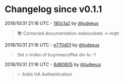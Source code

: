 # Changelog since v0.1.1

2018/10/31 21:16 UTC - [180c1a2](https://github.com/hassio-addons/addon-mqtt/commit/180c1a266614628cf35e161a20fc6fa4bb802945) by [@ludeeus](https://github.com/ludeeus)
> 📚 Corrected documentation websockets -> mqtt 

2018/10/31 21:16 UTC - [e770d01](https://github.com/hassio-addons/addon-mqtt/commit/e770d01332b87d7d2c3ba6f0784ea1fa1bafa289) by [@ludeeus](https://github.com/ludeeus)
> Set z-index of buymeacoffee div to -1 

2018/10/31 21:16 UTC - [8d80805](https://github.com/hassio-addons/addon-mqtt/commit/8d808055a2cde5f24edc7229a43f3fd146649498) by [@ludeeus](https://github.com/ludeeus)
> ✨ Adds HA Authentication 

